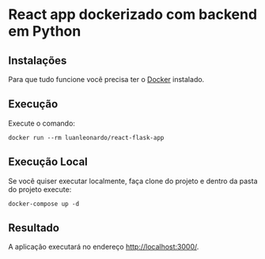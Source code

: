 # React app dockerizado com backend em Python

## Instalações

Para que tudo funcione você precisa ter o [Docker](https://www.docker.com/) instalado.

## Execução

Execute o comando:

```
docker run --rm luanleonardo/react-flask-app
```

## Execução Local

Se você quiser executar localmente, faça clone do projeto e dentro da pasta do projeto execute:

```
docker-compose up -d
```

## Resultado 

A aplicação executará no endereço [http://localhost:3000/](http://localhost:3000/).
